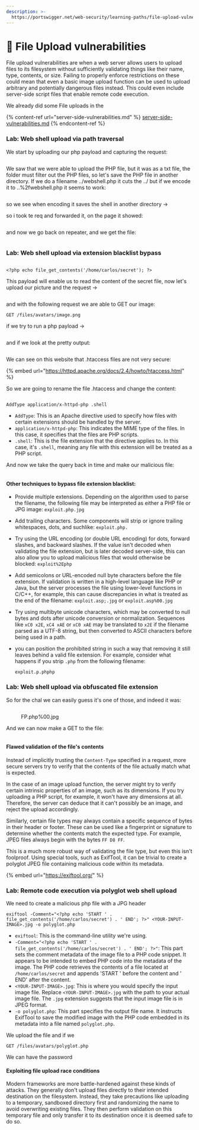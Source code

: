 ```yaml
---
description: >-
  https://portswigger.net/web-security/learning-paths/file-upload-vulnerabilities
---
```


# 📑 File Upload vulnerabilities

File upload vulnerabilities are when a web server allows users to upload files to its filesystem without sufficiently validating things like their name, type, contents, or size. Failing to properly enforce restrictions on these could mean that even a basic image upload function can be used to upload arbitrary and potentially dangerous files instead. This could even include server-side script files that enable remote code execution.

We already did some File uploads in the&#x20;

{% content-ref url="server-side-vulnerabilities.md" %}
[server-side-vulnerabilities.md](server-side-vulnerabilities.md)
{% endcontent-ref %}

### Lab: Web shell upload via path traversal

We start by uploading our php payload and capturing the request:

<figure><img src="../../.gitbook/assets/image (5) (1) (1) (1) (1) (1) (1) (1) (1) (1) (1) (1) (1) (1) (1) (1) (1) (1) (1) (1) (1) (1) (1) (1) (1) (1) (1) (1) (1) (1) (1) (1) (1) (1) (1) (1) (1) (1) (1) (1) (1) (1) (1).png" alt=""><figcaption></figcaption></figure>

We saw that we were able to upload the PHP file, but it was as a txt file, the folder must filter out the PHP files, so let's save the PHP file in another directory. If we do a filename ../webshell.php it cuts the ../ but if we encode it to ..%2fwebshell.php it seems to work:

<figure><img src="../../.gitbook/assets/image (6) (1) (1) (1) (1) (1) (1) (1) (1) (1) (1) (1) (1) (1) (1) (1) (1) (1) (1) (1) (1) (1) (1) (1) (1) (1) (1) (1) (1) (1) (1) (1) (1) (1) (1) (1) (1).png" alt=""><figcaption></figcaption></figure>

so we see when encoding it saves the shell in another directory ->

so i took te req and forwarded it, on the page it showed:

<figure><img src="../../.gitbook/assets/image (7) (1) (1) (1) (1) (1) (1) (1) (1) (1) (1) (1) (1) (1) (1) (1) (1) (1) (1) (1) (1) (1) (1) (1) (1) (1) (1) (1) (1) (1) (1) (1) (1) (1) (1).png" alt=""><figcaption></figcaption></figure>

and now we go back on repeater, and we get the file:

<figure><img src="../../.gitbook/assets/image (8) (1) (1) (1) (1) (1) (1) (1) (1) (1) (1) (1) (1) (1) (1) (1) (1) (1) (1) (1) (1) (1) (1) (1) (1) (1) (1) (1) (1) (1) (1) (1).png" alt=""><figcaption></figcaption></figure>

### Lab: Web shell upload via extension blacklist bypass

<figure><img src="../../.gitbook/assets/image (9) (1) (1) (1) (1) (1) (1) (1) (1) (1) (1) (1) (1) (1) (1) (1) (1) (1) (1) (1) (1) (1) (1) (1) (1) (1) (1) (1) (1) (1) (1).png" alt=""><figcaption></figcaption></figure>

```
<?php echo file_get_contents('/home/carlos/secret'); ?>
```

This payload will enable us to read the content of the secret file, now let's upload our picture and the request ->

<figure><img src="../../.gitbook/assets/image (845).png" alt=""><figcaption></figcaption></figure>

and with the following request we are able to GET our image:

```
GET /files/avatars/image.png
```

if we try to run a php payload ->

<figure><img src="../../.gitbook/assets/image (846).png" alt=""><figcaption></figcaption></figure>

and if we look at the pretty output:

<figure><img src="../../.gitbook/assets/image (847).png" alt=""><figcaption></figcaption></figure>

We can see on this website that .htaccess files are not very secure:

{% embed url="https://httpd.apache.org/docs/2.4/howto/htaccess.html" %}

So we are going to rename the file .htaccess and change the content:

<figure><img src="../../.gitbook/assets/image (848).png" alt=""><figcaption></figcaption></figure>

```
AddType application/x-httpd-php .shell
```

* `AddType`: This is an Apache directive used to specify how files with certain extensions should be handled by the server.
* `application/x-httpd-php`: This indicates the MIME type of the files. In this case, it specifies that the files are PHP scripts.
* `.shell`: This is the file extension that the directive applies to. In this case, it's `.shell`, meaning any file with this extension will be treated as a PHP script.

And now we take the query back in time and make our malicious file:

<figure><img src="../../.gitbook/assets/image (849).png" alt=""><figcaption></figcaption></figure>

#### Other techniques to bypass file extension blacklist:

* Provide multiple extensions. Depending on the algorithm used to parse the filename, the following file may be interpreted as either a PHP file or JPG image: `exploit.php.jpg`
* Add trailing characters. Some components will strip or ignore trailing whitespaces, dots, and suchlike: `exploit.php.`
* Try using the URL encoding (or double URL encoding) for dots, forward slashes, and backward slashes. If the value isn't decoded when validating the file extension, but is later decoded server-side, this can also allow you to upload malicious files that would otherwise be blocked: `exploit%2Ephp`
* Add semicolons or URL-encoded null byte characters before the file extension. If validation is written in a high-level language like PHP or Java, but the server processes the file using lower-level functions in C/C++, for example, this can cause discrepancies in what is treated as the end of the filename: `exploit.asp;.jpg` or `exploit.asp%00.jpg`
* Try using multibyte unicode characters, which may be converted to null bytes and dots after unicode conversion or normalization. Sequences like `xC0 x2E`, `xC4 xAE` or `xC0 xAE` may be translated to `x2E` if the filename parsed as a UTF-8 string, but then converted to ASCII characters before being used in a path.
*   you can position the prohibited string in such a way that removing it still leaves behind a valid file extension. For example, consider what happens if you strip `.php` from the following filename:

    `exploit.p.phphp`

### Lab: Web shell upload via obfuscated file extension

So for the chal we can easily guess it's one of those, and indeed it was:

<figure><img src="../../.gitbook/assets/image (850).png" alt=""><figcaption><p>FP.php%00.jpg</p></figcaption></figure>

And we can now make a GET to the file:

<figure><img src="../../.gitbook/assets/image (851).png" alt=""><figcaption></figcaption></figure>

#### Flawed validation of the file's contents

Instead of implicitly trusting the `Content-Type` specified in a request, more secure servers try to verify that the contents of the file actually match what is expected.

In the case of an image upload function, the server might try to verify certain intrinsic properties of an image, such as its dimensions. If you try uploading a PHP script, for example, it won't have any dimensions at all. Therefore, the server can deduce that it can't possibly be an image, and reject the upload accordingly.

Similarly, certain file types may always contain a specific sequence of bytes in their header or footer. These can be used like a fingerprint or signature to determine whether the contents match the expected type. For example, JPEG files always begin with the bytes `FF D8 FF`.

This is a much more robust way of validating the file type, but even this isn't foolproof. Using special tools, such as ExifTool, it can be trivial to create a polyglot JPEG file containing malicious code within its metadata.

{% embed url="https://exiftool.org/" %}

### Lab: Remote code execution via polyglot web shell upload

We need to create a malicious php file with a JPG header

```
exiftool -Comment="<?php echo 'START ' . file_get_contents('/home/carlos/secret') . ' END'; ?>" <YOUR-INPUT-IMAGE>.jpg -o polyglot.php
```

* `exiftool`: This is the command-line utility we're using.
* `-Comment="<?php echo 'START ' . file_get_contents('/home/carlos/secret') . ' END'; ?>"`: This part sets the comment metadata of the image file to a PHP code snippet. It appears to be intended to embed PHP code into the metadata of the image. The PHP code retrieves the contents of a file located at `/home/carlos/secret` and appends 'START ' before the content and ' END' after the content.
* `<YOUR-INPUT-IMAGE>.jpg`: This is where you would specify the input image file. Replace `<YOUR-INPUT-IMAGE>.jpg` with the path to your actual image file. The `.jpg` extension suggests that the input image file is in JPEG format.
* `-o polyglot.php`: This part specifies the output file name. It instructs ExifTool to save the modified image with the PHP code embedded in its metadata into a file named `polyglot.php`.

We upload the file and if we&#x20;

`GET /files/avatars/polyglot.php`

We can have the password

#### Exploiting file upload race conditions

Modern frameworks are more battle-hardened against these kinds of attacks. They generally don't upload files directly to their intended destination on the filesystem. Instead, they take precautions like uploading to a temporary, sandboxed directory first and randomizing the name to avoid overwriting existing files. They then perform validation on this temporary file and only transfer it to its destination once it is deemed safe to do so.

